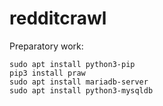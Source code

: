# redditcrawl

Preparatory work:

	sudo apt install python3-pip
	pip3 install praw
	sudo apt install mariadb-server
	sudo apt install python3-mysqldb
